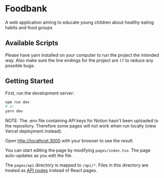 # Foodbank

A web application aiming to educate young children about healthy eating habits and food groups

## Available Scripts

Please have yarn installed on your computer to run the project the intended way. Also make sure the line endings for the project are `lf` to reduce any possible bugs.

## Getting Started

First, run the development server:

```bash
npm run dev
# or
yarn dev
```

NOTE: The .env file containing API keys for Notion hasn't been uploaded to the repository. Therefore some pages will not work when run locally (view Vercel deployment instead).

Open [http://localhost:3000](http://localhost:3000) with your browser to see the result.

You can start editing the page by modifying `pages/index.tsx`. The page auto-updates as you edit the file.

The `pages/api` directory is mapped to `/api/*`. Files in this directory are treated as [API routes](https://nextjs.org/docs/api-routes/introduction) instead of React pages.

